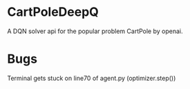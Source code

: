 # CartPoleDeepQ
A DQN solver api for the popular problem CartPole by openai.


# Bugs

Terminal gets stuck on line70 of agent.py
(optimizer.step())


